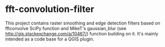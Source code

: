 # fft-convolution-filter

This project contains raster smoothing and edge detection filters based on fftconvolve SciPy function and MikeT's gaussian_blur (see http://gis.stackexchange.com/a/10467/) function building on it. It's mainly intended as a code base for a QGIS plugin.
